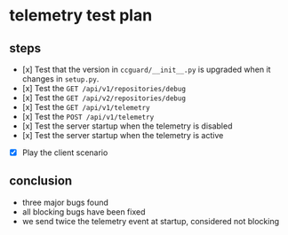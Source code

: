 # telemetry test plan

## steps

- [x] Test that the version in `ccguard/__init__.py` is upgraded when it changes in `setup.py`.
- [x] Test the `GET /api/v1/repositories/debug`
- [x] Test the `GET /api/v2/repositories/debug`
- [x] Test the `GET /api/v1/telemetry`
- [x] Test the `POST /api/v1/telemetry`
- [x] Test the server startup when the telemetry is disabled
- [x] Test the server startup when the telemetry is active
- [x] Play the client scenario

## conclusion

- three major bugs found
- all blocking bugs have been fixed
- we send twice the telemetry event at startup, considered not blocking
